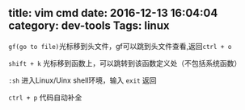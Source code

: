 title: vim cmd
date: 2016-12-13 16:04:04
category: dev-tools
Tags: linux
---

`gf(go to file)`光标移到头文件，gf可以跳到头文件查看,返回`ctrl + o`

`shift + k` 光标移到函数上，可以跳转到该函数定义处（不包括系统函数）

`:sh` 进入Linux/Uinx shell环境，输入 `exit` 返回

`ctrl + p` 代码自动补全

